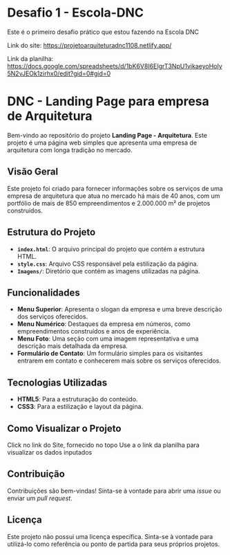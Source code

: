 # Desafio 1 - Escola-DNC
Este é o primeiro desafio prático que estou fazendo na Escola DNC

Link do site: https://projetoarquiteturadnc1108.netlify.app/

Link da planilha: https://docs.google.com/spreadsheets/d/1bK6V8I6EIgrT3NpU1vjkaeyoHoIy5N2vJEOk1zirhx0/edit?gid=0#gid=0


# DNC - Landing Page para empresa de Arquitetura

Bem-vindo ao repositório do projeto **Landing Page - Arquitetura**. Este projeto é uma página web simples que apresenta uma empresa de arquitetura com longa tradição no mercado. 

## Visão Geral

Este projeto foi criado para fornecer informações sobre os serviços de uma empresa de arquitetura que atua no mercado há mais de 40 anos, com um portfólio de mais de 850 empreendimentos e 2.000.000 m² de projetos construídos.

## Estrutura do Projeto

- **`index.html`**: O arquivo principal do projeto que contém a estrutura HTML.
- **`style.css`**: Arquivo CSS responsável pela estilização da página.
- **`Imagens/`**: Diretório que contém as imagens utilizadas na página.

## Funcionalidades

- **Menu Superior**: Apresenta o slogan da empresa e uma breve descrição dos serviços oferecidos.
- **Menu Numérico**: Destaques da empresa em números, como empreendimentos construídos e anos de experiência.
- **Menu Foto**: Uma seção com uma imagem representativa e uma descrição mais detalhada da empresa.
- **Formulário de Contato**: Um formulário simples para os visitantes entrarem em contato e conhecerem mais sobre os serviços oferecidos.

## Tecnologias Utilizadas

- **HTML5**: Para a estruturação do conteúdo.
- **CSS3**: Para a estilização e layout da página.

## Como Visualizar o Projeto

Click no link do Site, fornecido no topo
Use a o link da planilha para visualizar os dados inputados  

## Contribuição

Contribuições são bem-vindas! Sinta-se à vontade para abrir uma _issue_ ou enviar um _pull request_.

## Licença

Este projeto não possui uma licença específica. Sinta-se à vontade para utilizá-lo como referência ou ponto de partida para seus próprios projetos.
